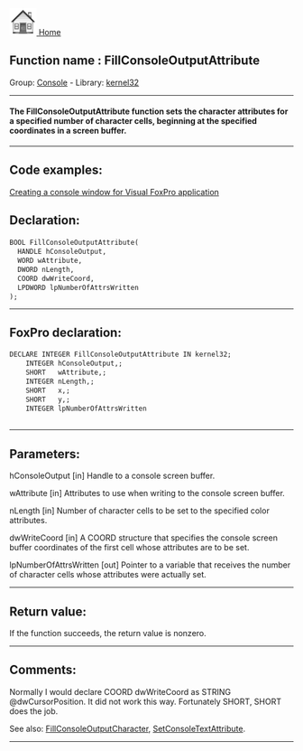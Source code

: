 [<img src="../../images/home.png"> Home ](https://github.com/VFPX/Win32API)  

## Function name : FillConsoleOutputAttribute
Group: [Console](../../functions_group.md#Console)  -  Library: [kernel32](../../Libraries.md#kernel32)  
***  


#### The FillConsoleOutputAttribute function sets the character attributes for a specified number of character cells, beginning at the specified coordinates in a screen buffer.
***  


## Code examples:
[Creating a console window for Visual FoxPro application](../../samples/sample_474.md)  

## Declaration:
```foxpro  
BOOL FillConsoleOutputAttribute(
  HANDLE hConsoleOutput,
  WORD wAttribute,
  DWORD nLength,
  COORD dwWriteCoord,
  LPDWORD lpNumberOfAttrsWritten
);  
```  
***  


## FoxPro declaration:
```foxpro  
DECLARE INTEGER FillConsoleOutputAttribute IN kernel32;
	INTEGER hConsoleOutput,;
	SHORT   wAttribute,;
	INTEGER nLength,;
	SHORT   x,;
	SHORT   y,;
	INTEGER lpNumberOfAttrsWritten
  
```  
***  


## Parameters:
hConsoleOutput 
[in] Handle to a console screen buffer.

wAttribute 
[in] Attributes to use when writing to the console screen buffer. 

nLength 
[in] Number of character cells to be set to the specified color attributes. 

dwWriteCoord 
[in] A COORD structure that specifies the console screen buffer coordinates of the first cell whose attributes are to be set. 

lpNumberOfAttrsWritten 
[out] Pointer to a variable that receives the number of character cells whose attributes were actually set.   
***  


## Return value:
If the function succeeds, the return value is nonzero.  
***  


## Comments:
Normally I would declare COORD dwWriteCoord as STRING @dwCursorPosition. It did not work this way. Fortunately SHORT, SHORT does the job.  
  
See also: [FillConsoleOutputCharacter](../kernel32/FillConsoleOutputCharacter.md), [SetConsoleTextAttribute](../kernel32/SetConsoleTextAttribute.md).  
  
***  

